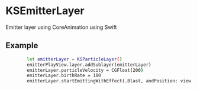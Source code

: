 # KSEmitterLayer
Emitter layer using CoreAnimation using Swift

## Example
```sh
        let emitterLayer = KSParticleLayer()
        emitterPlayView.layer.addSublayer(emitterLayer)
        emitterLayer.particleVelocity = CGFloat(200)
        emitterLayer.birthRate = 100
        emitterLayer.startEmittingWithEffect(.Blast, andPosition: view.center)
```


